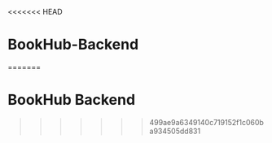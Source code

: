 <<<<<<< HEAD
# BookHub-Backend
=======
# BookHub Backend
>>>>>>> 499ae9a6349140c719152f1c060ba934505dd831
